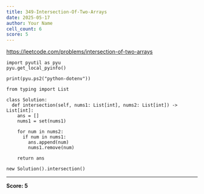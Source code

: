 ```yaml
---
title: 349-Intersection-Of-Two-Arrays
date: 2025-05-17
author: Your Name
cell_count: 6
score: 5
---
```


https://leetcode.com/problems/intersection-of-two-arrays


```
import pyutil as pyu
pyu.get_local_pyinfo()
```


```
print(pyu.ps2("python-dotenv"))
```


```
from typing import List
```


```
class Solution:
  def intersection(self, nums1: List[int], nums2: List[int]) -> List[int]:
    ans = []
    nums1 = set(nums1)

    for num in nums2:
      if num in nums1:
        ans.append(num)
        nums1.remove(num)

    return ans
```


```
new Solution().intersection()
```


---
**Score: 5**